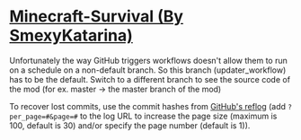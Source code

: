 # [Minecraft-Survival (By SmexyKatarina)](https://github.com/SmexyKatarina/Minecraft-Survival)

Unfortunately the way GitHub triggers workflows doesn't allow them to run on a schedule on a non-default branch. So this branch (updater_workflow) has to be the default. Switch to a different branch to see the source code of the mod (for ex. master -> the master branch of the mod)

To recover lost commits, use the commit hashes from [GitHub's reflog](https://api.github.com/repos/KtaneModules/Minecraft-Survival-SmexyKatarina/events) (add `?per_page=#&page=#` to the log URL to increase the page size (maximum is 100, default is 30) and/or specify the page number (default is 1)).
